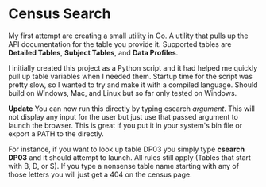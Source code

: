 # Census Search
My first attempt are creating a small utility in Go. A utility that pulls up the API documentation for the table you provide it. Supported tables are **Detailed Tables**, **Subject Tables**, and **Data Profiles**.

I initially created this project as a Python script and it had helped me quickly pull up table variables when I needed them. Startup time for the script was pretty slow, so I wanted to try and make it with a compiled language. Should build on Windows, Mac, and Linux but so far only tested on Windows.

**Update**
You can now run this directly by typing csearch *argument*. This will not display any input for the user but just use that passed argument to launch the browser. This is great if you put it in your system's bin file or export a PATH to the directly.

For instance, if you want to look up table DP03 you simply type **csearch DP03** and it should attempt to launch. All rules still apply (Tables that start with B, D, or S). If you type a nonsense table name starting with any of those letters you will just get a 404 on the census page.